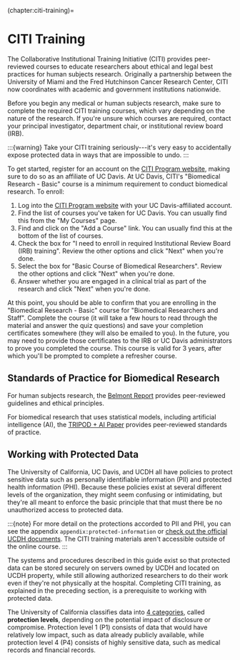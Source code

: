 (chapter:citi-training)=
# CITI Training

The Collaborative Institutional Training Initiative (CITI) provides
peer-reviewed courses to educate researchers about ethical and legal best
practices for human subjects research. Originally a partnership between the
University of Miami and the Fred Hutchinson Cancer Research Center, CITI now
coordinates with academic and government institutions nationwide.

[CITI]: https://citiprogram.org/

Before you begin any medical or human subjects research, make sure to complete
the required CITI training courses, which vary depending on the nature of the
research. If you're unsure which courses are required, contact your principal
investigator, department chair, or institutional review board (IRB).

:::{warning}
Take your CITI training seriously---it's very easy to accidentally expose
protected data in ways that are impossible to undo.
:::

To get started, register for an account on the [CITI Program website][CITI],
making sure to do so as an affiliate of UC Davis. At UC Davis, CITI's
"Biomedical Research - Basic" course is a minimum requirement to conduct
biomedical research. To enroll:

1. Log into the [CITI Program website][CITI] with your UC Davis-affiliated
   account.
2. Find the list of courses you've taken for UC Davis. You can usually find
   this from the "My Courses" page.
3. Find and click on the "Add a Course" link. You can usually find this at the
   bottom of the list of courses.
4. Check the box for "I need to enroll in required Institutional Review Board
   (IRB) training". Review the other options and click "Next" when you're done.
5. Select the box for "Basic Course of Biomedical Researchers". Review the
   other options and click "Next" when you're done.
6. Answer whether you are engaged in a clinical trial as part of the research
   and click "Next" when you're done.

At this point, you should be able to confirm that you are enrolling in the
"Biomedical Research - Basic" course for "Biomedical Researchers and Staff".
Complete the course (it will take a few hours to read through the material and
answer the quiz questions) and save your completion certificates somewhere
(they will also be emailed to you). In the future, you may need to provide
those certificates to the IRB or UC Davis administrators to prove you completed
the course. This course is valid for 3 years, after which you'll be prompted to
complete a refresher course.


## Standards of Practice for Biomedical Research

For human subjects research, the [Belmont Report][belmont] provides
peer-reviewed guidelines and ethical principles.

For biomedical research that uses statistical models, including artificial
intelligence (AI), the [TRIPOD + AI Paper][tripod] provides peer-reviewed
standards of practice.

[belmont]: https://www.hhs.gov/ohrp/regulations-and-policy/belmont-report/
[tripod]: https://www.tripod-statement.org/


## Working with Protected Data

The University of California, UC Davis, and UCDH all have policies to protect sensitive data such as personally identifiable information (PII) and protected health information (PHI). Because these policies exist at several different levels of the organization, they might seem confusing or intimidating, but they're all meant to enforce the basic principle that that must there be no unauthorized access to protected data.

:::{note}
For more detail on the protections accorded to PII and PHI, you can see the appendix `appendix:protected-information` or [check out the official UCDH documents](https://health.ucdavis.edu/compliance/privacy/privacy-policies-and-guidelines). The CITI training materials aren't accessible outside of the online course.
:::

The systems and procedures described in this guide exist so that protected data can be stored securely on servers owned by UCDH and located on UCDH property, while still allowing authorized researchers to do their work even if they're not physically at the hospital. Completing CITI training, as explained in the preceding section, is a prerequisite to working with protected data.

The University of California classifies data into [4
categories][uc-protected-data], called **protection levels**, depending on the potential impact of disclosure or compromise. Protection level 1 (P1) consists of data that would have relatively low impact, such as data already publicly available, while protection level 4 (P4) consists of highly sensitive data, such as medical records and financial records.

[uc-protected-data]: https://security.ucdavis.edu/data-classification-four-protection-levels
